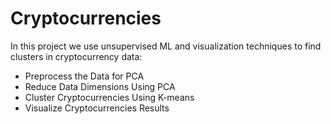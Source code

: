# Cryptocurrencies

In this project we use unsupervised ML and visualization techniques to find clusters in cryptocurrency data:

- Preprocess the Data for PCA
- Reduce Data Dimensions Using PCA
- Cluster Cryptocurrencies Using K-means
- Visualize Cryptocurrencies Results

